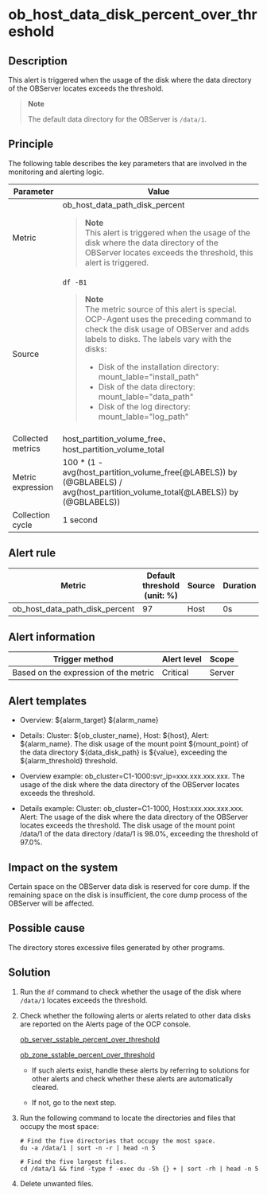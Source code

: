 ob_host_data_disk_percent_over_threshold
=============================================================

Description
--------------------------------

This alert is triggered when the usage of the disk where the data directory of the OBServer locates exceeds the threshold.

> **Note**
>
> The default data directory for the OBServer is `/data/1`.

Principle
------------------------------

The following table describes the key parameters that are involved in the monitoring and alerting logic.

| Parameter |Value |
|-------|-----|
| Metric   | ob_host_data_path_disk_percent <blockquote>**Note** <br> This alert is triggered when the usage of the disk where the data directory of the OBServer locates exceeds the threshold, this alert is triggered. </blockquote> |
| Source  | `df -B1`  <blockquote>**Note** <br> The metric source of this alert is special. OCP-Agent uses the preceding command to check the disk usage of OBServer and adds labels to disks. The labels vary with the disks: <ul><li> Disk of the installation directory: mount_lable="install_path"  </li><li>Disk of the data directory: mount_lable="data_path"   </li><li> Disk of the log directory: mount_lable="log_path" </li></ul> </blockquote>  |
| Collected metrics | host_partition_volume_free、host_partition_volume_total   |
| Metric expression | 100 \* (1 - avg(host_partition_volume_free{@LABELS}) by (@GBLABELS) / avg(host_partition_volume_total{@LABELS}) by (@GBLABELS))   |
| Collection cycle  | 1 second  |

Alert rule
-------------------------------

|             Metric             | Default threshold (unit: %)| Source | Duration | Detection cycle | Elimination cycle |
|--------------------------------|-------------------|--------|----------|-----------------|-------------------|
| ob_host_data_path_disk_percent | 97                | Host   | 0s       | 10s             | 5 min             |

Alert information
--------------------------------------

|            Trigger method             | Alert level | Scope  |
|---------------------------------------|-------------|--------|
| Based on the expression of the metric | Critical    | Server |

Alert templates
------------------------------------

* Overview: ${alarm_target} ${alarm_name}

* Details: Cluster: ${ob_cluster_name}, Host: ${host}, Alert: ${alarm_name}. The disk usage of the mount point ${mount_point} of the data directory ${data_disk_path} is ${value}, exceeding the ${alarm_threshold} threshold.

* Overview example: ob_cluster=C1-1000:svr_ip=xxx.xxx.xxx.xxx. The usage of the disk where the data directory of the OBServer locates exceeds the threshold.

* Details example: Cluster: ob_cluster=C1-1000, Host:xxx.xxx.xxx.xxx. Alert: The usage of the disk where the data directory of the OBServer locates exceeds the threshold. The disk usage of the mount point /data/1 of the data directory /data/1 is 98.0%, exceeding the threshold of 97.0%.

Impact on the system
-----------------------------------------

Certain space on the OBServer data disk is reserved for core dump. If the remaining space on the disk is insufficient, the core dump process of the OBServer will be affected.

Possible cause
-----------------------------------

The directory stores excessive files generated by other programs.

Solution
-----------------------------

1. Run the `df` command to check whether the usage of the disk where `/data/1` locates exceeds the threshold.

2. Check whether the following alerts or alerts related to other data disks are reported on the Alerts page of the OCP console.

   [ob_server_sstable_percent_over_threshold](22.ob_server_sstable_percent_over_threshold.md)

   [ob_zone_sstable_percent_over_threshold](27.ob_zone_sstable_percent_over_threshold.md)
   * If such alerts exist, handle these alerts by referring to solutions for other alerts and check whether these alerts are automatically cleared.

   * If not, go to the next step.

3. Run the following command to locate the directories and files that occupy the most space:

   ```shell
   # Find the five directories that occupy the most space.
   du -a /data/1 | sort -n -r | head -n 5
   
   # Find the five largest files.
   cd /data/1 && find -type f -exec du -Sh {} + | sort -rh | head -n 5
   ```

4. Delete unwanted files.
